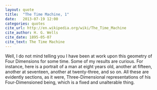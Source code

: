 ```yaml
---
layout: quote
title:  "The Time Machine, 1"
date:   2013-07-19 12:00
categories: quotes
cite_url: http://en.wikipedia.org/wiki/The_Time_Machine
cite_author: H. G. Wells
cite_date: 1895-05-07 
cite_text: The Time Machine
---
```


Well, I do not mind telling you I have been at work upon this geometry of Four Dimensions for some time. Some of my results are curious. For instance, here is a portrait of a man at eight years old, another at fifteen, another at seventeen, another at twenty-three, and so on. All these are evidently sections, as it were, Three-Dimensional representations of his Four-Dimensioned being, which is a fixed and unalterable thing.